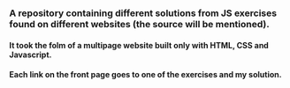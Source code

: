 ### A repository containing different solutions from JS exercises found on different websites (the source will be mentioned).
#### It took the folm of a multipage website built only with HTML, CSS and Javascript.
#### Each link on the front page goes to one of the exercises and my solution.
